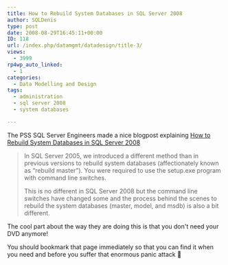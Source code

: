 ```yaml
---
title: How to Rebuild System Databases in SQL Server 2008
author: SQLDenis
type: post
date: 2008-08-29T16:45:11+00:00
ID: 118
url: /index.php/datamgmt/datadesign/title-3/
views:
  - 3999
rp4wp_auto_linked:
  - 1
categories:
  - Data Modelling and Design
tags:
  - administration
  - sql server 2008
  - system databases

---
```

The PSS SQL Server Engineers made a nice blogpost explaining [How to Rebuild System Databases in SQL Server 2008][1]

> In SQL Server 2005, we introduced a different method than in previous versions to rebuild system databases (affectionately known as “rebuild master”). You were required to use the setup.exe program with command line switches.
> 
> This is no different in SQL Server 2008 but the command line switches have changed some and the process behind the scenes to rebuild the system databases (master, model, and msdb) is also a bit different.

The cool part about the way they are doing this is that you don't need your DVD anymore!

You should bookmark that page immediately so that you can find it when you need and before you suffer that enormous panic attack 🙂

 [1]: http://blogs.msdn.com/psssql/archive/2008/08/29/how-to-rebuild-system-databases-in-sql-server-2008.aspx